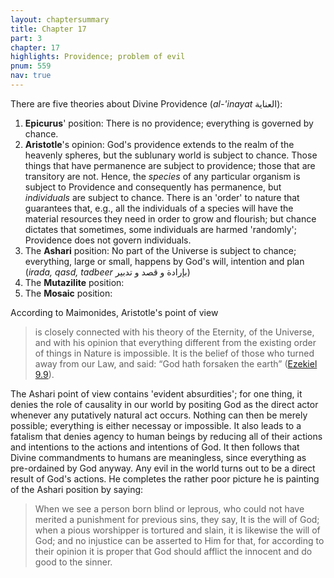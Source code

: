 ```yaml
---
layout: chaptersummary
title: Chapter 17
part: 3
chapter: 17
highlights: Providence; problem of evil
pnum: 559
nav: true
---
```


There are five theories about Divine Providence (_al-'inayat_ العناية):

1. **Epicurus**' position: There is no providence; everything is governed by chance.
2. **Aristotle**'s opinion: God's providence extends to the realm of the heavenly spheres, but the sublunary world is subject to chance. Those things that have permanence are subject to providence; those that are transitory are not. Hence, the _species_ of any particular organism is subject to Providence and consequently has permanence, but _individuals_ are subject to chance. There is an 'order' to nature that guarantees that, e.g., all the individuals of a species will have the material resources they need in order to grow and flourish; but chance dictates that sometimes, some individuals are harmed 'randomly'; Providence does not govern individuals. 
3. The **Ashari** position: No part of the Universe is subject to chance; everything, large or small, happens by God's will, intention and plan (_irada, qasd, tadbeer_ بإرادة و قصد و تدبير)
4. The **Mutazilite** position:
5. The **Mosaic** position:

According to Maimonides, Aristotle's point of view 
> is closely connected with his theory of the Eternity, of the Universe, and with his opinion that everything different from the existing order of things in Nature is impossible. It is the belief of those who turned away from our Law, and said: “God hath forsaken the earth” ([Ezekiel 9.9](https://www.sefaria.org/Ezekiel.9.9)).

The Ashari point of view contains 'evident absurdities'; for one thing, it denies the role of causality in our world by positing God as the direct actor whenever any putatively natural act occurs. Nothing can then be merely possible; everything is either necessay or impossible. It also leads to a fatalism that denies agency to human beings by reducing all of their actions and intentions to the actions and intentions of God. It then follows that Divine commandments to humans are meaningless, since everything as pre-ordained by God anyway. Any evil in the world turns out to be a direct result of God's actions. He completes the rather poor picture he is painting of the Ashari position by saying:
> When we see a person born blind or leprous, who could not have merited a punishment for previous sins, they say, It is the will of God; when a pious worshipper is tortured and slain, it is likewise the will of God; and no injustice can be asserted to Him for that, for according to their opinion it is proper that God should afflict the innocent and do good to the sinner.
